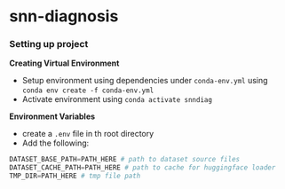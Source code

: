# snn-diagnosis

### Setting up project
<b>Creating Virtual Environment</b>
- Setup environment using dependencies under `conda-env.yml` using `conda env create -f conda-env.yml`
- Activate environment using `conda activate snndiag`

<b>Environment Variables</b>
- create a `.env` file in th root directory
- Add the following:
```python
DATASET_BASE_PATH=PATH_HERE # path to dataset source files
DATASET_CACHE_PATH=PATH_HERE # path to cache for huggingface loader
TMP_DIR=PATH_HERE # tmp file path
```